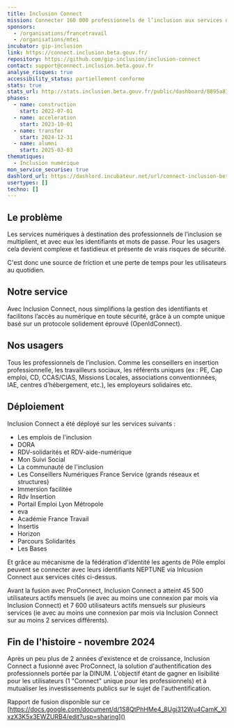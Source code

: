 ```yaml
---
title: Inclusion Connect
mission: Connecter 160 000 professionnels de l’inclusion aux services numériques de leur quotidien, d’une manière simple, sécurisée, efficace.
sponsors:
  - /organisations/francetravail
  - /organisations/mtei
incubator: gip-inclusion
link: https://connect.inclusion.beta.gouv.fr/
repository: https://github.com/gip-inclusion/inclusion-connect
contact: support@connect.inclusion.beta.gouv.fr
analyse_risques: true
accessibility_status: partiellement conforme
stats: true
stats_url: http://stats.inclusion.beta.gouv.fr/public/dashboard/8895a813-68d0-4d3a-a7e3-f71ef0615a52
phases:
  - name: construction
    start: 2022-07-01
  - name: acceleration
    start: 2023-10-01
  - name: transfer
    start: 2024-12-31
  - name: alumni
    start: 2025-03-03
thematiques:
  - Inclusion numérique
mon_service_securise: true
dashlord_url: https://dashlord.incubateur.net/url/connect-inclusion-beta-gouv-fr/
usertypes: []
techno: []
---
```

## Le problème

Les services numériques à destination des professionnels de l’inclusion se multiplient, et avec eux les identifiants et mots de passe. Pour les usagers cela devient complexe et fastidieux et présente de vrais risques de sécurité.

C'est donc une source de friction et une perte de temps pour les utilisateurs au quotidien.

## Notre service

Avec Inclusion Connect, nous simplifions la gestion des identifiants et facilitons l’accès au numérique en toute sécurité, grâce à un compte unique basé sur un protocole solidement éprouvé (OpenIdConnect).

## Nos usagers

Tous les professionnels de l’inclusion. Comme les conseillers en insertion professionnelle, les travailleurs sociaux, les référents uniques (ex : PE, Cap emploi, CD, CCAS/CIAS, Missions Locales, associations conventionnées, IAE, centres d’hébergement, etc.), les employeurs solidaires etc.

## Déploiement

Inclusion Connect  a été déployé sur les services suivants :

* Les emplois de l'inclusion
* DORA
* RDV-solidarités et RDV-aide-numérique
* M﻿on Suivi Social
* L﻿a communauté de l'inclusion
* L﻿es Conseillers Numériques France Service (grands réseaux et structures)
* Immersion facilitée
* Rdv Insertion
* Portail Emploi Lyon Métropole
* eva
* Académie France Travail
* Insertis
* Horizon
* Parcours Solidarités
* Les Bases

Et grâce au mécanisme de la fédération d'identité les agents de Pôle emploi peuvent se connecter avec leurs identifiants NEPTUNE via Inlcusion Connect aux services cités ci-dessus.

Avant la fusion avec ProConnect, Inclusion Connect a atteint 45 500 utilisateurs actifs mensuels (ie avec au moins une connexion par mois via Inclusion Connect) et 7 600 utilisateurs actifs mensuels sur plusieurs services (ie avec au moins une connexion par mois via Inclusion Connect sur au moins 2 services différents).

## Fin de l'histoire - novembre 2024
Après un peu plus de 2 années d'existence et de croissance, Inclusion Connect a fusionné avec ProConnect, la solution d'authentification des professionnels portée par la DINUM.
L'objectif étant de gagner en lisibilité pour les utilisateurs (1 "Connect" unique pour les professionnels) et à mutualiser les investissements publics sur le sujet de l'authentification.

Rapport de fusion disponible sur ce [https://docs.google.com/document/d/1S8QtPhHMe4_8Ugi312Wu4CamK_XlxzX3K5x3EWZURB4/edit?usp=sharing]() 